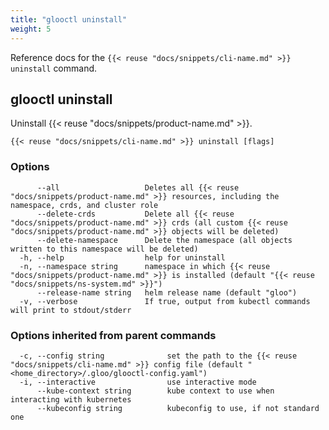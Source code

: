 ```yaml
---
title: "glooctl uninstall"
weight: 5
---
```


Reference docs for the `{{< reuse "docs/snippets/cli-name.md" >}} uninstall` command.

## glooctl uninstall

Uninstall {{< reuse "docs/snippets/product-name.md" >}}.

```
{{< reuse "docs/snippets/cli-name.md" >}} uninstall [flags]
```

### Options

```
      --all                   Deletes all {{< reuse "docs/snippets/product-name.md" >}} resources, including the namespace, crds, and cluster role
      --delete-crds           Delete all {{< reuse "docs/snippets/product-name.md" >}} crds (all custom {{< reuse "docs/snippets/product-name.md" >}} objects will be deleted)
      --delete-namespace      Delete the namespace (all objects written to this namespace will be deleted)
  -h, --help                  help for uninstall
  -n, --namespace string      namespace in which {{< reuse "docs/snippets/product-name.md" >}} is installed (default "{{< reuse "docs/snippets/ns-system.md" >}}")
      --release-name string   helm release name (default "gloo")
  -v, --verbose               If true, output from kubectl commands will print to stdout/stderr
```

### Options inherited from parent commands

```
  -c, --config string              set the path to the {{< reuse "docs/snippets/cli-name.md" >}} config file (default "<home_directory>/.gloo/glooctl-config.yaml")
  -i, --interactive                use interactive mode
      --kube-context string        kube context to use when interacting with kubernetes
      --kubeconfig string          kubeconfig to use, if not standard one
```



